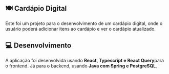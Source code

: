 ## 🍽️ Cardápio Digital

Este foi um projeto para o desenvolvimento de um cardápio digital, onde o usuário poderá adicionar itens ao cardápio e ver o cardápio atualizado.

## 💻 Desenvolvimento

A aplicação foi desenvolvida usando **React, Typescript e React Query**para o frontend. Já para o backend, usando **Java com Spring e PostgreSQL**.
